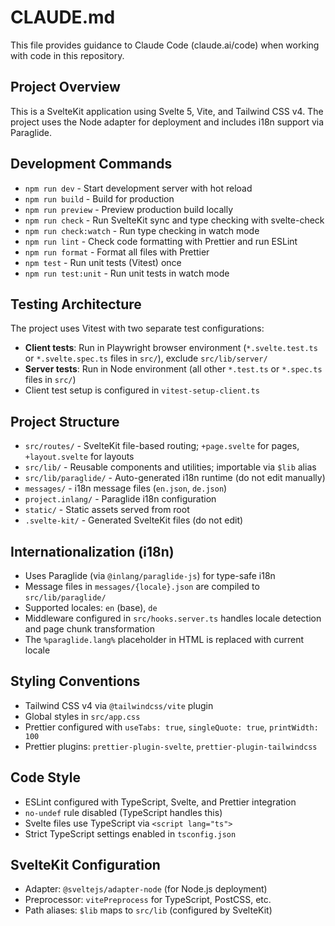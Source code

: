 # CLAUDE.md

This file provides guidance to Claude Code (claude.ai/code) when working with code in this repository.

## Project Overview
This is a SvelteKit application using Svelte 5, Vite, and Tailwind CSS v4. The project uses the Node adapter for deployment and includes i18n support via Paraglide.

## Development Commands
- `npm run dev` - Start development server with hot reload
- `npm run build` - Build for production
- `npm run preview` - Preview production build locally
- `npm run check` - Run SvelteKit sync and type checking with svelte-check
- `npm run check:watch` - Run type checking in watch mode
- `npm run lint` - Check code formatting with Prettier and run ESLint
- `npm run format` - Format all files with Prettier
- `npm test` - Run unit tests (Vitest) once
- `npm run test:unit` - Run unit tests in watch mode

## Testing Architecture
The project uses Vitest with two separate test configurations:
- **Client tests**: Run in Playwright browser environment (`*.svelte.test.ts` or `*.svelte.spec.ts` files in `src/`), exclude `src/lib/server/`
- **Server tests**: Run in Node environment (all other `*.test.ts` or `*.spec.ts` files in `src/`)
- Client test setup is configured in `vitest-setup-client.ts`

## Project Structure
- `src/routes/` - SvelteKit file-based routing; `+page.svelte` for pages, `+layout.svelte` for layouts
- `src/lib/` - Reusable components and utilities; importable via `$lib` alias
- `src/lib/paraglide/` - Auto-generated i18n runtime (do not edit manually)
- `messages/` - i18n message files (`en.json`, `de.json`)
- `project.inlang/` - Paraglide i18n configuration
- `static/` - Static assets served from root
- `.svelte-kit/` - Generated SvelteKit files (do not edit)

## Internationalization (i18n)
- Uses Paraglide (via `@inlang/paraglide-js`) for type-safe i18n
- Message files in `messages/{locale}.json` are compiled to `src/lib/paraglide/`
- Supported locales: `en` (base), `de`
- Middleware configured in `src/hooks.server.ts` handles locale detection and page chunk transformation
- The `%paraglide.lang%` placeholder in HTML is replaced with current locale

## Styling Conventions
- Tailwind CSS v4 via `@tailwindcss/vite` plugin
- Global styles in `src/app.css`
- Prettier configured with `useTabs: true`, `singleQuote: true`, `printWidth: 100`
- Prettier plugins: `prettier-plugin-svelte`, `prettier-plugin-tailwindcss`

## Code Style
- ESLint configured with TypeScript, Svelte, and Prettier integration
- `no-undef` rule disabled (TypeScript handles this)
- Svelte files use TypeScript via `<script lang="ts">`
- Strict TypeScript settings enabled in `tsconfig.json`

## SvelteKit Configuration
- Adapter: `@sveltejs/adapter-node` (for Node.js deployment)
- Preprocessor: `vitePreprocess` for TypeScript, PostCSS, etc.
- Path aliases: `$lib` maps to `src/lib` (configured by SvelteKit)
